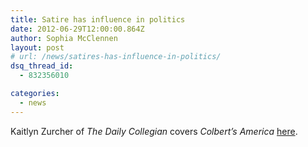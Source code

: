 ```yaml
---
title: Satire has influence in politics
date: 2012-06-29T12:00:00.864Z
author: Sophia McClennen
layout: post
# url: /news/satires-has-influence-in-politics/
dsq_thread_id:
  - 832356010

categories: 
  - news
---
```

Kaitlyn Zurcher of *The Daily Collegian* covers *Colbert’s America* [here][1].

 [1]: https://www.collegian.psu.edu/archive/2012/09/05/Satire_in_Politics.aspx